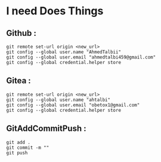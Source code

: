 # I need Does Things
## Github :
```
git remote set-url origin <new_url>
git config --global user.name "AhmedTalbii"
git config --global user.email "ahmedtalbi459@gmail.com"
git config --global credential.helper store
```
## Gitea :
```
git remote set-url origin <new_url>
git config --global user.name "ahtalbi"
git config --global user.email "obetox1@gmail.com"
git config --global credential.helper store
```
## GitAddCommitPush :
```
git add .
git commit -m ""
git push
```
